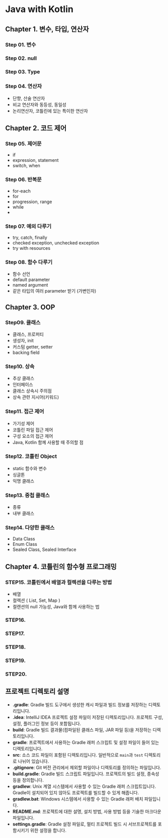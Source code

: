 # Java with Kotlin

## Chapter 1. 변수, 타입, 연산자

### Step 01. 변수

### Step 02. null

### Step 03. Type

### Step 04. 연산자
- 단향, 산술 연산자
- 비교 연산자와 동등성, 동일성
- 논리연산자, 코틀린에 있는 특이한 연산자


## Chapter 2. 코드 제어

### Step 05. 제어문
- if
- expression, statement
- switch, when

### Step 06. 반복문
- for-each
- for
- progression, range
- while
- 
### Step 07. 예외 다루기
- try, catch, finally
- checked exception, unchecked exception
- try with resources

### Step 08. 함수 다루기
- 함수 선언
- default parameter
- named argument
- 같은 타입의 여러 parameter 받기 (가변인자)


## Chapter 3. OOP

### Step09. 클래스
- 클래스, 프로퍼티
- 생성자, init
- 커스텀 getter, setter
- backing field

### Step10. 상속
- 추상 클래스
- 인터페이스
- 클래스 상속시 주의점
- 상속 관련 지시어(키워드)

### Step11. 접근 제어 
- 가기성 제어
- 코틀린 파일 접근 제어
- 구성 요소의 접근 제어
- Java, Kotlin 함께 사용할 때 주의할 점

### Step12. 코틀린 Object
- static 함수와 변수
- 싱글톤
- 익명 클래스

### Step13. 중첩 클래스
- 종류
- 내부 클래스

### Step14. 다양한 클래스
- Data Class
- Enum Class
- Sealed Class, Sealed Interface


## Chapter 4. 코틀린의 함수형 프로그래밍

### STEP15. 코틀린에서 배열과 컬렉션을 다루는 방법
- 배열
- 컬렉션 ( List, Set, Map )
- 컬렌션의 null 가능성, Java와 함께 사용하는 법

### STEP16. 

### STEP17. 

### STEP18.

### STEP19.

### STEP20.

## 프로젝트 디렉토리 설명

- **.gradle**: Gradle 빌드 도구에서 생성한 캐시 파일과 빌드 정보를 저장하는 디렉토리입니다.
- **.idea**: IntelliJ IDEA 프로젝트 설정 파일이 저장된 디렉토리입니다. 프로젝트 구성, 설정, 플러그인 정보 등이 포함됩니다.
- **build**: Gradle 빌드 결과물(컴파일된 클래스 파일, JAR 파일 등)을 저장하는 디렉토리입니다.
- **gradle**: 프로젝트에서 사용하는 Gradle 래퍼 스크립트 및 설정 파일이 들어 있는 디렉토리입니다.
- **src**: 소스 코드 파일이 포함된 디렉토리입니다. 일반적으로 `main`과 `test` 디렉토리로 나뉘어 있습니다.
- **.gitignore**: Git 버전 관리에서 제외할 파일이나 디렉토리를 정의하는 파일입니다.
- **build.gradle**: Gradle 빌드 스크립트 파일입니다. 프로젝트의 빌드 설정, 종속성 등을 정의합니다.
- **gradlew**: Unix 계열 시스템에서 사용할 수 있는 Gradle 래퍼 스크립트입니다. Gradle이 설치되어 있지 않아도 프로젝트를 빌드할 수 있게 해줍니다.
- **gradlew.bat**: Windows 시스템에서 사용할 수 있는 Gradle 래퍼 배치 파일입니다.
- **README.md**: 프로젝트에 대한 설명, 설치 방법, 사용 방법 등을 기술한 마크다운 파일입니다.
- **settings.gradle**: Gradle 설정 파일로, 멀티 프로젝트 빌드 시 서브프로젝트를 포함시키기 위한 설정을 합니다.
